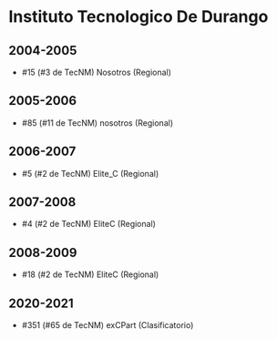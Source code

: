 # Instituto Tecnologico De Durango

## 2004-2005

- #15 (#3 de TecNM) Nosotros (Regional)

## 2005-2006

- #85 (#11 de TecNM) nosotros (Regional)

## 2006-2007

- #5 (#2 de TecNM) Elite_C (Regional)

## 2007-2008

- #4 (#2 de TecNM) EliteC (Regional)

## 2008-2009

- #18 (#2 de TecNM) EliteC (Regional)

## 2020-2021

- #351 (#65 de TecNM) exCPart (Clasificatorio)


